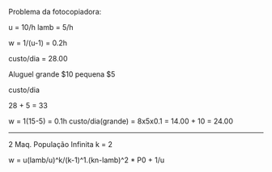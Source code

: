 Problema da fotocopiadora:

u = 10/h
lamb = 5/h

w = 1/(u-1) = 0.2h

custo/dia = 28.00

Aluguel
grande $10
pequena $5

custo/dia 

28 + 5 = 33

w = 1(15-5) = 0.1h
custo/dia(grande) = 8x5x0.1 = 14.00 + 10 = 24.00

-------------

2 Maq.
População Infinita
k = 2

w = u(lamb/u)^k/(k-1)^1.(kn-lamb)^2 * P0 + 1/u


